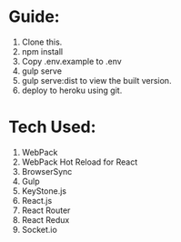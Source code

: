 Guide:
=======

1. Clone this.
2. npm install
3. Copy .env.example to .env
4. gulp serve
5. gulp serve:dist to view the built version.
6. deploy to heroku using git.


Tech Used:
=======

1. WebPack
2. WebPack Hot Reload for React
3. BrowserSync
4. Gulp
5. KeyStone.js
6. React.js
7. React Router
8. React Redux
9. Socket.io

